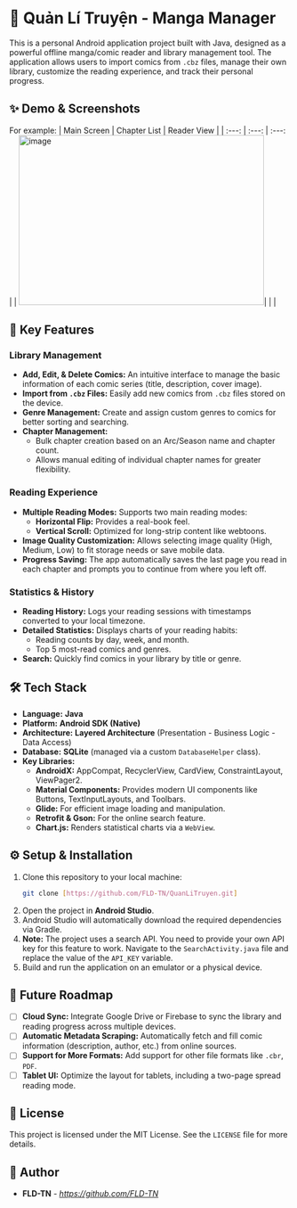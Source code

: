 # 📖 Quản Lí Truyện - Manga Manager

This is a personal Android application project built with Java, designed as a powerful offline manga/comic reader and library management tool. The application allows users to import comics from `.cbz` files, manage their own library, customize the reading experience, and track their personal progress.

## ✨ Demo & Screenshots

For example:
| Main Screen | Chapter List | Reader View |
| :---: | :---: | :---: |
| <img width="441" height="305" alt="image" src="https://github.com/user-attachments/assets/5d28a352-a301-412c-8550-337af20e2b7a" />| 
 | 
 |


## 🚀 Key Features

### Library Management
- **Add, Edit, & Delete Comics:** An intuitive interface to manage the basic information of each comic series (title, description, cover image).
- **Import from `.cbz` Files:** Easily add new comics from `.cbz` files stored on the device.
- **Genre Management:** Create and assign custom genres to comics for better sorting and searching.
- **Chapter Management:**
    - Bulk chapter creation based on an Arc/Season name and chapter count.
    - Allows manual editing of individual chapter names for greater flexibility.

### Reading Experience
- **Multiple Reading Modes:** Supports two main reading modes:
    - **Horizontal Flip:** Provides a real-book feel.
    - **Vertical Scroll:** Optimized for long-strip content like webtoons.
- **Image Quality Customization:** Allows selecting image quality (High, Medium, Low) to fit storage needs or save mobile data.
- **Progress Saving:** The app automatically saves the last page you read in each chapter and prompts you to continue from where you left off.

### Statistics & History
- **Reading History:** Logs your reading sessions with timestamps converted to your local timezone.
- **Detailed Statistics:** Displays charts of your reading habits:
    - Reading counts by day, week, and month.
    - Top 5 most-read comics and genres.
- **Search:** Quickly find comics in your library by title or genre.

## 🛠️ Tech Stack

- **Language:** **Java**
- **Platform:** **Android SDK (Native)**
- **Architecture:** **Layered Architecture** (Presentation - Business Logic - Data Access)
- **Database:** **SQLite** (managed via a custom `DatabaseHelper` class).
- **Key Libraries:**
    - **AndroidX:** AppCompat, RecyclerView, CardView, ConstraintLayout, ViewPager2.
    - **Material Components:** Provides modern UI components like Buttons, TextInputLayouts, and Toolbars.
    - **Glide:** For efficient image loading and manipulation.
    - **Retrofit & Gson:** For the online search feature.
    - **Chart.js:** Renders statistical charts via a `WebView`.

## ⚙️ Setup & Installation

1.  Clone this repository to your local machine:
    ```bash
    git clone [https://github.com/FLD-TN/QuanLiTruyen.git]
    ```
2.  Open the project in **Android Studio**.
3.  Android Studio will automatically download the required dependencies via Gradle.
4.  **Note:** The project uses a search API. You need to provide your own API key for this feature to work. Navigate to the `SearchActivity.java` file and replace the value of the `API_KEY` variable.
5.  Build and run the application on an emulator or a physical device.

## 🎯 Future Roadmap

- [ ] **Cloud Sync:** Integrate Google Drive or Firebase to sync the library and reading progress across multiple devices.
- [ ] **Automatic Metadata Scraping:** Automatically fetch and fill comic information (description, author, etc.) from online sources.
- [ ] **Support for More Formats:** Add support for other file formats like `.cbr`, `PDF`.
- [ ] **Tablet UI:** Optimize the layout for tablets, including a two-page spread reading mode.

## 📝 License

This project is licensed under the MIT License. See the `LICENSE` file for more details.

## 👤 Author

- **FLD-TN** - *https://github.com/FLD-TN*
